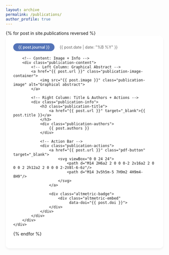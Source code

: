 ```yaml
---
layout: archive
permalink: /publications/
author_profile: true
---
```


<style>
/* Publication Card */
.publication-card {
    background: white;
    border-radius: 12px;
    padding: 1.5rem;
    box-shadow: 0 4px 6px rgba(0,0,0,0.05);
    margin-bottom: 2rem;
    transition: transform 0.2s ease;
}

.publication-card:hover {
    transform: translateY(-3px);
}

/* Header Section */
.publication-header {
    display: flex;
    align-items: center;
    gap: 1rem;
    margin-bottom: 1rem;
}

.publication-journal {
    background: #5474B8;
    color: white;
    padding: 0.3rem 1rem;
    border-radius: 15px;
    font-size: 0.9em;
    font-weight: 500;
}

.publication-date {
    color: #666;
    font-size: 0.9em;
}

/* Content Layout */
.publication-content {
    display: grid;
    grid-template-columns: 150px 1fr;
    gap: 1.5rem;
    align-items: start;
}

.publication-image {
    width: 100%;
    height: 120px;
    object-fit: cover;
    border-radius: 8px;
    border: 1px solid #eee;
    transition: transform 0.3s ease;
}

.publication-image:hover {
    transform: scale(1.02);
}

.publication-info {
    padding: 0.5rem 0;
}

.publication-title {
    font-size: 1.1rem;
    margin: 0 0 0.5rem;
    line-height: 1.3;
}

.publication-title a {
    color: #222;
    text-decoration: none;
}

.publication-title a:hover {
    color: #405d9c;
}

.publication-authors {
    color: #444;
    font-size: 0.9em;
}

/* Action Bar */
.publication-actions {
    display: flex;
    align-items: center;
    gap: 1rem;
    margin-top: 0.5rem;
}

.pdf-button {
    width: 32px;
    height: 32px;
    display: flex;
    align-items: center;
    justify-content: center;
    border-radius: 50%;
    background: #f0f4ff;
    transition: all 0.2s ease;
}

.pdf-button svg {
    width: 18px;
    height: 18px;
    fill: #5474B8;
}

.pdf-button:hover {
    background: #5474B8;
}

.pdf-button:hover svg {
    fill: white;
}

.altmetric-badge {
    background: #f0f4ff;
    border-radius: 16px;
    padding: 0.3rem 0.8rem;
    display: inline-flex;
    align-items: center;
    transition: background 0.2s ease;
}

.altmetric-badge:hover {
    background: #e0e7ff;
}

.altmetric-embed {
    transform: scale(0.8);
    margin: -4px;
}

/* Mobile Optimization */
@media (max-width: 768px) {
    .publication-content {
        grid-template-columns: 1fr;
    }
    
    .publication-image {
        height: 150px;
    }
}
</style>

<div class="publication-grid">
{% for post in site.publications reversed %}
    <div class="publication-card">
        <!-- Header with Journal & Date -->
        <div class="publication-header">
            <span class="publication-journal">{{ post.journal }}</span>
            <span class="publication-date">{{ post.date | date: "%B %Y" }}</span>
        </div>

        <!-- Content: Image + Info -->
        <div class="publication-content">
            <!-- Left Column: Graphical Abstract -->
            <a href="{{ post.url }}" class="publication-image-container">
                <img src="{{ post.image }}" class="publication-image" alt="Graphical abstract">
            </a>

            <!-- Right Column: Title & Authors + Actions -->
            <div class="publication-info">
                <h3 class="publication-title">
                    <a href="{{ post.url }}" target="_blank">{{ post.title }}</a>
                </h3>
                <div class="publication-authors">
                    {{ post.authors }}
                </div>
                
                <!-- Action Bar -->
                <div class="publication-actions">
                    <a href="{{ post.url }}" class="pdf-button" target="_blank">
                        <svg viewBox="0 0 24 24">
                            <path d="M14 2H6a2 2 0 0 0-2 2v16a2 2 0 0 0 2 2h12a2 2 0 0 0 2-2V8l-6-6z"/>
                            <path d="M14 3v5h5m-5 7H9m2 4H9m4-8H9"/>
                        </svg>
                    </a>
                    
                    <div class="altmetric-badge">
                        <div class="altmetric-embed" 
                             data-doi="{{ post.doi }}">
                    </div>
                </div>
            </div>
        </div>
    </div>
{% endfor %}
</div>
